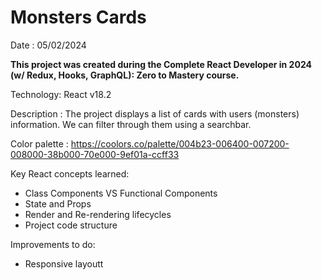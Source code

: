 # Monsters Cards

Date : 05/02/2024

**This project was created during the Complete React Developer in 2024 (w/ Redux, Hooks, GraphQL): Zero to Mastery course.**

Technology: React v18.2

Description : The project displays a list of cards with users (monsters) information. We can filter through them using a searchbar.

Color palette : https://coolors.co/palette/004b23-006400-007200-008000-38b000-70e000-9ef01a-ccff33

Key React concepts learned:
- Class Components VS Functional Components
- State and Props
- Render and Re-rendering lifecycles
- Project code structure

Improvements to do: 
- Responsive layoutt
